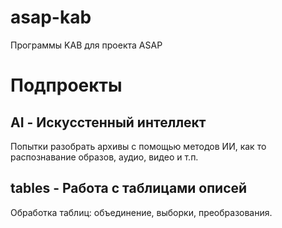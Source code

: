 # asap-kab
Программы KAB для проекта ASAP

Подпроекты
==================

AI - Искусстенный интеллект
------------------

Попытки разобрать архивы с помощью методов ИИ, как то распознавание образов, аудио, видео и т.п.

tables - Работа с таблицами описей
------------------

Обработка таблиц: объединение, выборки, преобразования.

